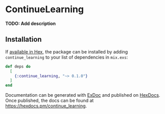 # ContinueLearning

**TODO: Add description**

## Installation

If [available in Hex](https://hex.pm/docs/publish), the package can be installed
by adding `continue_learning` to your list of dependencies in `mix.exs`:

```elixir
def deps do
  [
    {:continue_learning, "~> 0.1.0"}
  ]
end
```

Documentation can be generated with [ExDoc](https://github.com/elixir-lang/ex_doc)
and published on [HexDocs](https://hexdocs.pm). Once published, the docs can
be found at <https://hexdocs.pm/continue_learning>.

